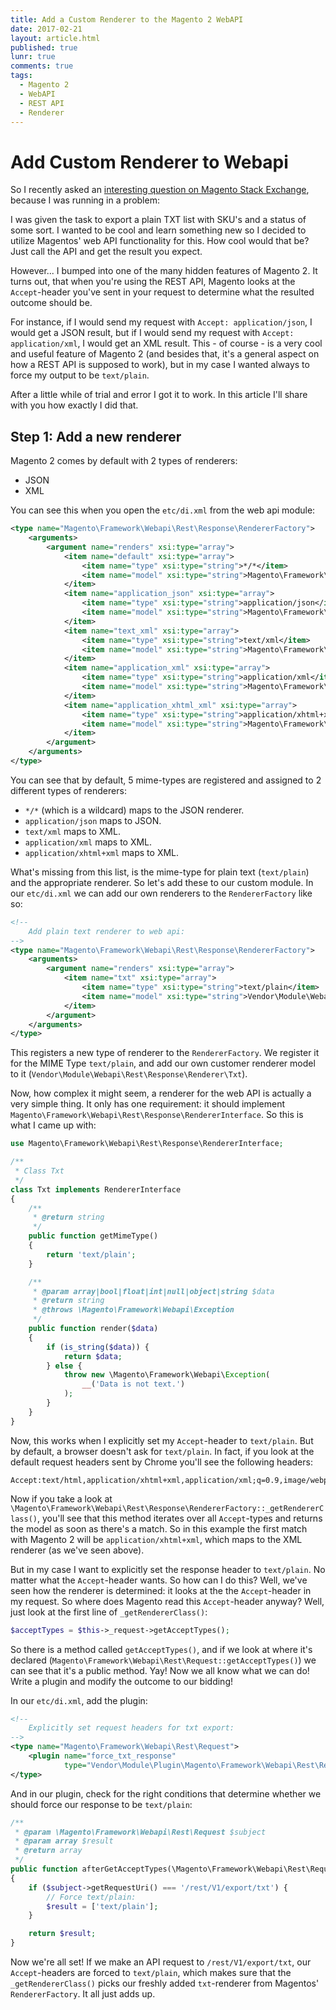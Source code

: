 ```yaml
---
title: Add a Custom Renderer to the Magento 2 WebAPI
date: 2017-02-21
layout: article.html
published: true
lunr: true
comments: true
tags:
  - Magento 2
  - WebAPI
  - REST API
  - Renderer
---
```


# Add Custom Renderer to Webapi

So I recently asked an [interesting question on Magento Stack Exchange](http://magento.stackexchange.com/questions/160969/magento-2-can-the-rest-api-return-plain-text), because I was running in a problem:

I was given the task to export a plain TXT list with SKU's and a status of some sort. I wanted
to be cool and learn something new so I decided to utilize Magentos' web API functionality for
this. How cool would that be? Just call the API and get the result you expect.

However... I bumped into one of the many hidden features of Magento 2. It turns out, that when
you're using the REST API, Magento looks at the `Accept`-header you've sent in your request to
determine what the resulted outcome should be.

For instance, if I would send my request with `Accept: application/json`, I would get a JSON result,
but if I would send my request with `Accept: application/xml`, I would get an XML result. This -
of course - is a very cool and useful feature of Magento 2 (and besides that, it's a general
aspect on how a REST API is supposed to work), but in my case I wanted always to
force my output to be `text/plain`.

After a little while of trial and error I got it to work. In this article I'll share with you
how exactly I did that.

## Step 1: Add a new renderer

Magento 2 comes by default with 2 types of renderers:

- JSON
- XML

You can see this when you open the `etc/di.xml` from the web api module:

```xml
<type name="Magento\Framework\Webapi\Rest\Response\RendererFactory">
    <arguments>
        <argument name="renders" xsi:type="array">
            <item name="default" xsi:type="array">
                <item name="type" xsi:type="string">*/*</item>
                <item name="model" xsi:type="string">Magento\Framework\Webapi\Rest\Response\Renderer\Json</item>
            </item>
            <item name="application_json" xsi:type="array">
                <item name="type" xsi:type="string">application/json</item>
                <item name="model" xsi:type="string">Magento\Framework\Webapi\Rest\Response\Renderer\Json</item>
            </item>
            <item name="text_xml" xsi:type="array">
                <item name="type" xsi:type="string">text/xml</item>
                <item name="model" xsi:type="string">Magento\Framework\Webapi\Rest\Response\Renderer\Xml</item>
            </item>
            <item name="application_xml" xsi:type="array">
                <item name="type" xsi:type="string">application/xml</item>
                <item name="model" xsi:type="string">Magento\Framework\Webapi\Rest\Response\Renderer\Xml</item>
            </item>
            <item name="application_xhtml_xml" xsi:type="array">
                <item name="type" xsi:type="string">application/xhtml+xml</item>
                <item name="model" xsi:type="string">Magento\Framework\Webapi\Rest\Response\Renderer\Xml</item>
            </item>
        </argument>
    </arguments>
</type>
```

You can see that by default, 5 mime-types are registered and assigned to 2 different types of renderers:

- `*/*` (which is a wildcard) maps to the JSON renderer.
- `application/json` maps to JSON.
- `text/xml` maps to XML.
- `application/xml` maps to XML.
- `application/xhtml+xml` maps to XML.

What's missing from this list, is the mime-type for plain text (`text/plain`) and the appropriate renderer.
So let's add these to our custom module. In our `etc/di.xml` we can add our own renderers to the `RendererFactory`
like so:

```xml
<!--
    Add plain text renderer to web api:
-->
<type name="Magento\Framework\Webapi\Rest\Response\RendererFactory">
    <arguments>
        <argument name="renders" xsi:type="array">
            <item name="txt" xsi:type="array">
                <item name="type" xsi:type="string">text/plain</item>
                <item name="model" xsi:type="string">Vendor\Module\Webapi\Rest\Response\Renderer\Txt</item>
            </item>
        </argument>
    </arguments>
</type>
```

This registers a new type of renderer to the `RendererFactory`. We register it for the MIME Type `text/plain`,
and add our own customer renderer model to it (`Vendor\Module\Webapi\Rest\Response\Renderer\Txt`).

Now, how complex it might seem, a renderer for the web API is actually a very simple thing. It only has
one requirement: it should implement `Magento\Framework\Webapi\Rest\Response\RendererInterface`. So this is
what I came up with:

```php
use Magento\Framework\Webapi\Rest\Response\RendererInterface;

/**
 * Class Txt
 */
class Txt implements RendererInterface
{
    /**
     * @return string
     */
    public function getMimeType()
    {
        return 'text/plain';
    }

    /**
     * @param array|bool|float|int|null|object|string $data
     * @return string
     * @throws \Magento\Framework\Webapi\Exception
     */
    public function render($data)
    {
        if (is_string($data)) {
            return $data;
        } else {
            throw new \Magento\Framework\Webapi\Exception(
                __('Data is not text.')
            );
        }
    }
}
```

Now, this works when I explicitly set my `Accept`-header to `text/plain`. But by default, a
browser doesn't ask for `text/plain`. In fact, if you look at the default request headers sent by
Chrome you'll see the following headers:

```markup
Accept:text/html,application/xhtml+xml,application/xml;q=0.9,image/webp,*/*;q=0.8
```
Now if you take a look at `\Magento\Framework\Webapi\Rest\Response\RendererFactory::_getRendererClass()`,
you'll see that this method iterates over all `Accept`-types and returns the model as soon as there's a match. 
So in this example the first match with Magento 2 will be `application/xhtml+xml`, which maps to 
the XML renderer (as we've seen above).

But in my case I want to explicitly set the response header to `text/plain`. No matter what the `Accept`-header
wants. So how can I do this?
Well, we've seen how the renderer is determined: it looks at the the `Accept`-header in my request.
So where does Magento read this `Accept`-header anyway? Well, just look at the first line of 
`_getRendererClass()`:

```php
$acceptTypes = $this->_request->getAcceptTypes();
```
    
So there is a method called `getAcceptTypes()`, and if we look at where it's declared 
(`Magento\Framework\Webapi\Rest\Request::getAcceptTypes()`) we can see that it's a public method. Yay!
Now we all know what we can do! Write a plugin and modify the outcome to our bidding!

In our `etc/di.xml`, add the plugin:

```xml   
<!--
    Explicitly set request headers for txt export:
-->
<type name="Magento\Framework\Webapi\Rest\Request">
    <plugin name="force_txt_response" 
            type="Vendor\Module\Plugin\Magento\Framework\Webapi\Rest\Request"/>
</type>
```

And in our plugin, check for the right conditions that determine whether we should force our 
response to be `text/plain`:

```php
/**
 * @param \Magento\Framework\Webapi\Rest\Request $subject
 * @param array $result
 * @return array
 */
public function afterGetAcceptTypes(\Magento\Framework\Webapi\Rest\Request $subject, array $result)
{
    if ($subject->getRequestUri() === '/rest/V1/export/txt') {
        // Force text/plain:
        $result = ['text/plain'];
    }

    return $result;
}
```

Now we're all set! If we make an API request to `/rest/V1/export/txt`, our `Accept`-headers are forced to
`text/plain`, which makes sure that the `_getRendererClass()` picks our freshly added `txt`-renderer from
Magentos' `RendererFactory`. It all just adds up.